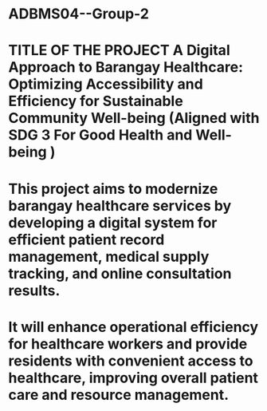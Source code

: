 # ADBMS04--Group-2
# TITLE OF THE PROJECT A Digital Approach to Barangay Healthcare: Optimizing Accessibility and Efficiency for Sustainable Community Well-being  (Aligned with SDG 3 For Good Health and Well-being )
# This project aims to modernize barangay healthcare services by developing a digital system for efficient patient record management, medical supply tracking, and online consultation results. 
# It will enhance operational efficiency for healthcare workers and provide residents with convenient access to healthcare, improving overall patient care and resource management.
